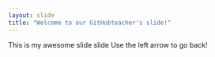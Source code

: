```yaml
---
layout: slide
title: "Welcome to our GitHubteacher's slide!"
---
```

This is my awesome slide slide
Use the left arrow to go back!
